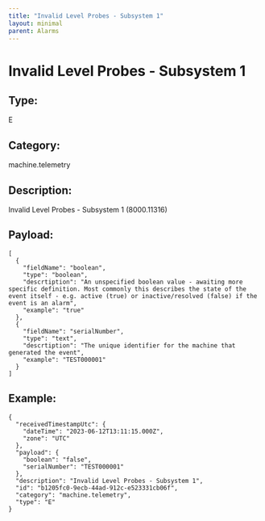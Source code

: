 ```yaml
---
title: "Invalid Level Probes - Subsystem 1"
layout: minimal
parent: Alarms
---
```


# Invalid Level Probes - Subsystem 1

## Type:

E

## Category:

machine.telemetry

## Description: 

Invalid Level Probes - Subsystem 1 (8000.11316)

## Payload:

```
[
  {
    "fieldName": "boolean",
    "type": "boolean",
    "descrtiption": "An unspecified boolean value - awaiting more specific definition. Most commonly this describes the state of the event itself - e.g. active (true) or inactive/resolved (false) if the event is an alarm",
    "example": "true"
  },
  {
    "fieldName": "serialNumber",
    "type": "text",
    "descrtiption": "The unique identifier for the machine that generated the event",
    "example": "TEST000001"
  }
]
```

## Example:

```
{
  "receivedTimestampUtc": {
    "dateTime": "2023-06-12T13:11:15.000Z",
    "zone": "UTC"
  },
  "payload": {
    "boolean": "false",
    "serialNumber": "TEST000001"
  },
  "description": "Invalid Level Probes - Subsystem 1",
  "id": "b1205fc0-9ecb-44ad-912c-e523331cb06f",
  "category": "machine.telemetry",
  "type": "E"
}
```
